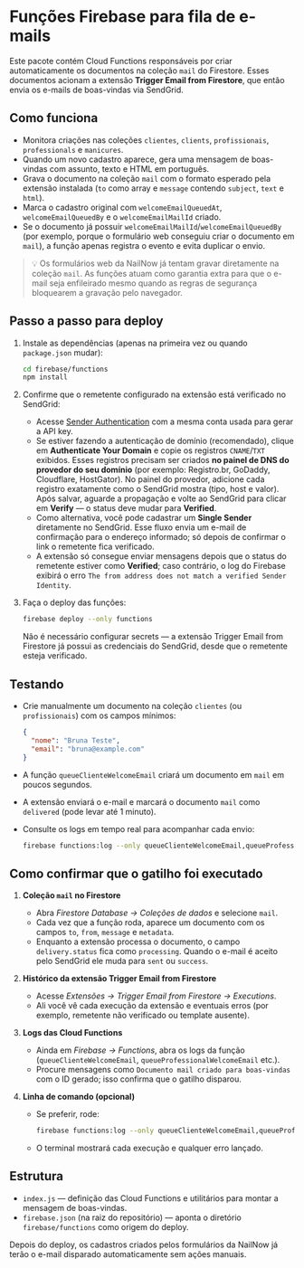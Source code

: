 # Funções Firebase para fila de e-mails

Este pacote contém Cloud Functions responsáveis por criar automaticamente os documentos na coleção `mail` do Firestore.
Esses documentos acionam a extensão **Trigger Email from Firestore**, que então envia os e-mails de boas-vindas via SendGrid.

## Como funciona

- Monitora criações nas coleções `clientes`, `clients`, `profissionais`, `professionals` e `manicures`.
- Quando um novo cadastro aparece, gera uma mensagem de boas-vindas com assunto, texto e HTML em português.
- Grava o documento na coleção `mail` com o formato esperado pela extensão instalada (`to` como array e `message` contendo `subject`, `text` e `html`).
- Marca o cadastro original com `welcomeEmailQueuedAt`, `welcomeEmailQueuedBy` e o `welcomeEmailMailId` criado.
- Se o documento já possuir `welcomeEmailMailId`/`welcomeEmailQueuedBy` (por exemplo, porque o formulário web conseguiu criar o documento em `mail`), a função apenas registra o evento e evita duplicar o envio.

> 💡 Os formulários web da NailNow já tentam gravar diretamente na coleção `mail`.
> As funções atuam como garantia extra para que o e-mail seja enfileirado mesmo quando as regras de segurança bloquearem a gravação pelo navegador.

## Passo a passo para deploy

1. Instale as dependências (apenas na primeira vez ou quando `package.json` mudar):

   ```bash
   cd firebase/functions
   npm install
   ```

2. Confirme que o remetente configurado na extensão está verificado no SendGrid:

   - Acesse [Sender Authentication](https://app.sendgrid.com/settings/sender_auth) com a mesma conta usada para gerar a API key.
   - Se estiver fazendo a autenticação de domínio (recomendado), clique em **Authenticate Your Domain** e copie os registros `CNAME`/`TXT` exibidos.
     Esses registros precisam ser criados **no painel de DNS do provedor do seu domínio** (por exemplo: Registro.br, GoDaddy, Cloudflare, HostGator). No painel do provedor, adicione cada registro exatamente como o SendGrid mostra (tipo, host e valor).
     Após salvar, aguarde a propagação e volte ao SendGrid para clicar em **Verify** — o status deve mudar para **Verified**.
   - Como alternativa, você pode cadastrar um **Single Sender** diretamente no SendGrid. Esse fluxo envia um e-mail de confirmação para o endereço informado; só depois de confirmar o link o remetente fica verificado.
   - A extensão só consegue enviar mensagens depois que o status do remetente estiver como **Verified**; caso contrário, o log do Firebase exibirá o erro `The from address does not match a verified Sender Identity`.

3. Faça o deploy das funções:

   ```bash
   firebase deploy --only functions
   ```

   Não é necessário configurar secrets — a extensão Trigger Email from Firestore já possui as credenciais do SendGrid, desde que o remetente esteja verificado.

## Testando

- Crie manualmente um documento na coleção `clientes` (ou `profissionais`) com os campos mínimos:

  ```json
  {
    "nome": "Bruna Teste",
    "email": "bruna@example.com"
  }
  ```

- A função `queueClienteWelcomeEmail` criará um documento em `mail` em poucos segundos.
- A extensão enviará o e-mail e marcará o documento `mail` como `delivered` (pode levar até 1 minuto).
- Consulte os logs em tempo real para acompanhar cada envio:

  ```bash
  firebase functions:log --only queueClienteWelcomeEmail,queueProfessionalWelcomeEmail
  ```

## Como confirmar que o gatilho foi executado

1. **Coleção `mail` no Firestore**
   - Abra *Firestore Database → Coleções de dados* e selecione `mail`.
   - Cada vez que a função roda, aparece um documento com os campos `to`, `from`, `message` e `metadata`.
   - Enquanto a extensão processa o documento, o campo `delivery.status` fica como `processing`. Quando o e-mail é aceito pelo SendGrid ele muda para `sent` ou `success`.

2. **Histórico da extensão Trigger Email from Firestore**
   - Acesse *Extensões → Trigger Email from Firestore → Executions*.
   - Ali você vê cada execução da extensão e eventuais erros (por exemplo, remetente não verificado ou template ausente).

3. **Logs das Cloud Functions**
   - Ainda em *Firebase → Functions*, abra os logs da função (`queueClienteWelcomeEmail`, `queueProfessionalWelcomeEmail` etc.).
   - Procure mensagens como `Documento mail criado para boas-vindas` com o ID gerado; isso confirma que o gatilho disparou.

4. **Linha de comando (opcional)**
   - Se preferir, rode:

     ```bash
     firebase functions:log --only queueClienteWelcomeEmail,queueProfessionalWelcomeEmail
     ```

   - O terminal mostrará cada execução e qualquer erro lançado.

## Estrutura

- `index.js` — definição das Cloud Functions e utilitários para montar a mensagem de boas-vindas.
- `firebase.json` (na raiz do repositório) — aponta o diretório `firebase/functions` como origem do deploy.

Depois do deploy, os cadastros criados pelos formulários da NailNow já terão o e-mail disparado automaticamente sem ações manuais.
